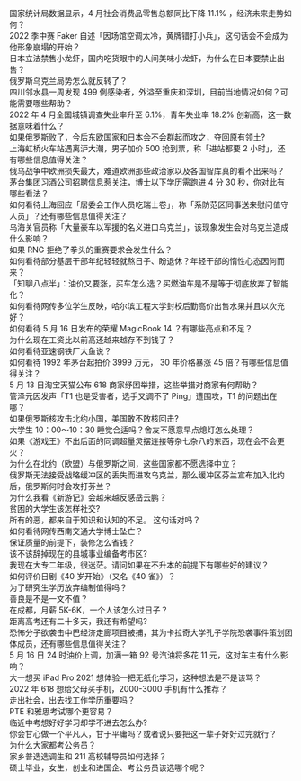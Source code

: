 国家统计局数据显示，4 月社会消费品零售总额同比下降 11.1% ，经济未来走势如何？  
2022 季中赛 Faker 自述「因场馆空调太冷，黄牌错打小兵」，这句话会不会成为他形象崩塌的开始？  
日本立法禁售小龙虾，国内吃货眼中的人间美味小龙虾，为什么在日本要禁止出售？  
俄罗斯乌克兰局势怎么就反转了？  
四川邻水县一周发现 499 例感染者，外溢至重庆和深圳，目前当地情况如何？可能需要哪些帮助？  
2022 年 4 月全国城镇调查失业率升至 6.1%，青年失业率 18.2% 创新高，这一数据意味着什么？  
如果俄罗斯败了，今后东欧国家和日本会不会群起而攻之，夺回原有领土?  
上海虹桥火车站遇离沪大潮，男子加价 500 抢到票，称「进站都要 2 小时」，还有哪些信息值得关注？  
俄乌战争中欧洲损失最大，难道欧洲那些政治家以及各国智库真的看不出来吗？  
茅台集团习酒公司招聘信息惹关注，博士以下学历需跑进 4 分 30 秒，你对此有哪些看法？  
如何看待上海回应「居委会工作人员吃瑞士卷」，称「系防范区同事送来慰问值守人员」？还有哪些信息值得关注？  
乌海关官员称「大量豪车以军援的名义进口乌克兰」，该现象发生会对乌克兰造成什么影响？  
如果 RNG 拒绝了拳头的重赛要求会发生什么？  
如何看待部分基层干部年纪轻轻就熬日子、盼退休？年轻干部的惰性心态因何而来？  
「知聊八点半」：油价又要涨，买车怎么选？买燃油车是不是等于彻底放弃了智能化？  
如何看待网传多位学生反映，哈尔滨工程大学封校后勤高价出售水果并且以次充好？  
如何看待 5 月 16 日发布的荣耀 MagicBook 14 ？有哪些亮点和不足？  
为什么现在工资比以前高还越来越存不到钱了？  
如何看待亚速钢铁厂大鱼说？  
如何看待 1992 年茅台起拍价 3999 万元， 30 年价格暴涨 45 倍？有哪些信息值得关注？  
5 月 13 日淘宝天猫公布 618 商家纾困举措，这些举措对商家有何帮助？  
管泽元因发声「T1 也是受害者，选手又调不了 Ping」遭围攻，T1 的问题出在哪？  
如果俄罗斯核攻击北约小国，美国敢不敢核回击?  
大学生 10：00～10：30 睡觉合适吗？舍友不愿意早点熄灯怎么处理？  
如果《游戏王》不出后面的同调超量灵摆连接等杂七杂八的东西，现在会不会更火？  
为什么在北约（欧盟）与俄罗斯之间，这些国家都不愿选择中立？  
俄罗斯无法接受战略缓冲区的丢失而进攻乌克兰，那么缓冲区芬兰宣布加入北约后，俄罗斯何时会攻打芬兰？  
为什么我看《新游记》会越来越反感岳云鹏？  
贫困的大学生该怎样社交?  
所有的恶，都来自于知识和认知的不足。 这句话对吗？  
如何看待网传西南交通大学博士坠亡？  
保证质量的前提下，装修怎么省钱？  
该不该辞掉现在的县城事业编备考市区?  
我现在大专二年级，很迷茫。请问如果在不升本的前提下有哪些好的建议？  
如何评价日剧《40 岁开始》（又名《40 雀》）？  
为了研究生学历放弃编制值得吗？  
善良是不是一文不值？  
在成都，月薪 5K-6K，一个人该怎么过日子？  
距离高考还有二十多天，我还有希望吗?  
恐怖分子欲袭击中巴经济走廊项目被捕，其为卡拉奇大学孔子学院恐袭事件策划团体成员，还有哪些信息值得关注？  
5 月 16 日 24 时油价上调，加满一箱 92 号汽油将多花 11 元，这对车主有什么影响？  
大一想买 iPad Pro 2021 想体验一把无纸化学习，这种想法是不是该骂？  
2022 年 618 想给父母买手机，2000-3000 手机有什么推荐？  
走出社会，出去找工作学历重要吗？  
PTE 和雅思考试哪个更容易？  
临近中考想好好学习却学不进去怎么办?  
你会甘心做一个平凡人，甘于平庸吗？或者说只要把这一辈子好好过完就行？  
为什么大家都考公务员？  
家乡普选选调生和 211 高校辅导员如何选择？  
硕士毕业，女生，创业和进国企、考公务员该选哪个呢？  
